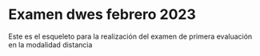 # Examen dwes febrero 2023

 Este es el esqueleto para la realización del examen de primera evaluación en la modalidad distancia
